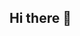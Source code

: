 ## Hi there 👋

<!--
**ArnoldFland/ArnoldFland** is a ✨ _special_ ✨ repository because its `README.md` (this file) appears on your GitHub profile.

Here are some ideas to get you started:

- 单纯拿来放一些奇怪的东西
- 前有无意义
- 折返吧
-->
